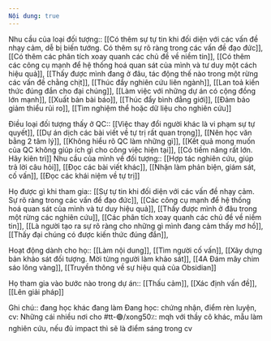 ```yaml
---
Nội dung: true
---
```


Nhu cầu của loại đối tượng:: [[Có thêm sự tự tin khi đối diện với các vấn đề nhạy cảm, dễ bị biến tướng. Có thêm sự rõ ràng trong các vấn đề đạo đức]], [[Có thêm các phân tích xoay quanh các chủ đề về niềm tin]], [[Có thêm các công cụ mạnh để hệ thống hoá quan sát của mình và tư duy một cách hiệu quả]], [[Thấy được mình đang ở đâu, tác động thế nào trong một rừng các vấn đề chằng chịt]], [[Thúc đẩy nghiên cứu liên ngành]], [[Lan toả kiến thức đúng đắn cho đại chúng]], [[Làm việc với những dự án có cộng đồng lớn mạnh]], [[Xuất bản bài báo]], [[Thúc đẩy bình đẳng giới]], [[Đảm bảo giảm thiểu rủi ro]], [[Tìm nghiệm thể hoặc dữ liệu cho nghiên cứu]]

Điều loại đối tượng thấy ở QC:: [[Việc thay đổi người khác là vi phạm sự tự quyết]], [[Dự án dịch các bài viết về tự trị rất quan trọng]], [[Nên học văn bằng 2 tâm lý]], [[Không hiểu rõ QC làm những gì]], [[Kết quả mong muốn của QC không giúp ích gì cho công việc hiện tại]], [[Có tiềm năng rất lớn. Hãy kiên trì]]
Nhu cầu của mình về đối tượng:: [[Hợp tác nghiên cứu, giúp trả lời câu hỏi]], [[Đọc các bài viết khác]], [[Nhận làm phản biện, giám sát, cố vấn]], [[Đọc các khái niệm về tự trị]]

Họ được gì khi tham gia:: [[Sự tự tin khi đối diện với các vấn đề nhạy cảm. Sự rõ ràng trong các vấn đề đạo đức]], [[Các công cụ mạnh để hệ thống hoá quan sát của mình và tư duy hiệu quả]], [[Thấy được mình ở đâu trong một rừng các nghiên cứu]], [[Các phân tích xoay quanh các chủ đề về niềm tin]], [[Là người tạo ra sự rõ ràng cho những gì mình đang cảm thấy mơ hồ]], [[Thấy đại chúng có được kiến thức đúng đắn]], 

Hoạt động dành cho họ:: [[Làm nội dung]], [[Tìm người cố vấn]], [[Xây dựng bản khảo sát đối tượng. Mời từng người làm khảo sát]], [[4A Đám mây chim sáo lông vàng]], [[Truyền thông về sự hiệu quả của Obsidian]]

Họ tham gia vào bước nào trong dự án:: [[Thấu cảm]], [[Xác định vấn đề]], [[Lên giải pháp]]

Ghi chú:: đang học khác đang làm Đang học: chứng nhận, điểm rèn luyện, cv: Những cái nhiều nơi cho #tt-🟢/xong50٪: mqh với thầy cô khác, mẫu làm nghiên cứu, nếu đủ impact thì sẽ là điểm sáng trong cv  
